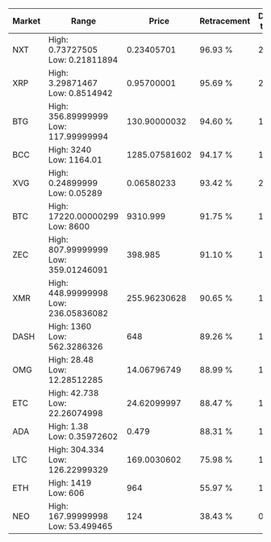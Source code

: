 | Market | Range | Price| Retracement | Doubles to 50% |
| --- | --- | --- | --- | --- |
| NXT | High: 0.73727505<br />Low: 0.21811894 | 0.23405701 | 96.93 % | 2.04 |
| XRP | High: 3.29871467<br />Low: 0.8514942 | 0.95700001 | 95.69 % | 2.17 |
| BTG | High: 356.89999999<br />Low: 117.99999994 | 130.90000032 | 94.60 % | 1.81 |
| BCC | High: 3240<br />Low: 1164.01 | 1285.07581602 | 94.17 % | 1.71 |
| XVG | High: 0.24899999<br />Low: 0.05289 | 0.06580233 | 93.42 % | 2.29 |
| BTC | High: 17220.00000299<br />Low: 8600 | 9310.999 | 91.75 % | 1.39 |
| ZEC | High: 807.99999999<br />Low: 359.01246091 | 398.985 | 91.10 % | 1.46 |
| XMR | High: 448.99999998<br />Low: 236.05836082 | 255.96230628 | 90.65 % | 1.34 |
| DASH | High: 1360<br />Low: 562.3286326 | 648 | 89.26 % | 1.48 |
| OMG | High: 28.48<br />Low: 12.28512285 | 14.06796749 | 88.99 % | 1.45 |
| ETC | High: 42.738<br />Low: 22.26074998 | 24.62099997 | 88.47 % | 1.32 |
| ADA | High: 1.38<br />Low: 0.35972602 | 0.479 | 88.31 % | 1.82 |
| LTC | High: 304.334<br />Low: 126.22999329 | 169.0030602 | 75.98 % | 1.27 |
| ETH | High: 1419<br />Low: 606 | 964 | 55.97 % | 1.05 |
| NEO | High: 167.99999998<br />Low: 53.499465 | 124 | 38.43 % | 0.00 |
